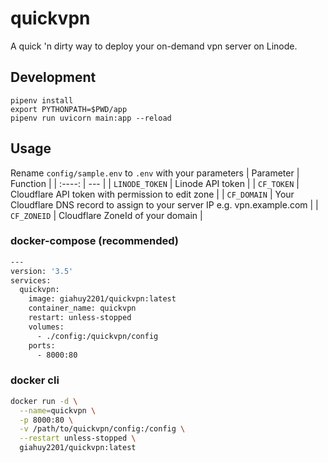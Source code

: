 # quickvpn

A quick 'n dirty way to deploy your on-demand vpn server on Linode.
## Development
```
pipenv install
export PYTHONPATH=$PWD/app
pipenv run uvicorn main:app --reload
```
## Usage
Rename `config/sample.env` to `.env` with your parameters
| Parameter | Function |
| :----: | --- |
| `LINODE_TOKEN` | Linode API token |
| `CF_TOKEN` | Cloudflare API token with permission to edit zone |
| `CF_DOMAIN` | Your Cloudflare DNS record to assign to your server IP e.g. vpn.example.com |
| `CF_ZONEID` | Cloudflare ZoneId of your domain |
### docker-compose (recommended)
```bash
---
version: '3.5'
services:
  quickvpn:
    image: giahuy2201/quickvpn:latest
    container_name: quickvpn
    restart: unless-stopped
    volumes:
      - ./config:/quickvpn/config
    ports:
      - 8000:80
```
### docker cli
```bash
docker run -d \
  --name=quickvpn \
  -p 8000:80 \
  -v /path/to/quickvpn/config:/config \
  --restart unless-stopped \
  giahuy2201/quickvpn:latest
```
